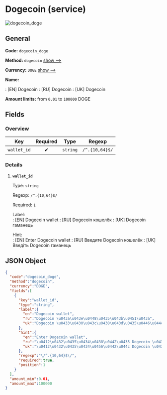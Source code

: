 
# Dogecoin (service) 
![dogecoin_doge](https://static.openfintech.io/payout_methods/dogecoin_doge/logo.svg?w=400&c=v0.59.26#w24)  

## General 
 
**Code:** `dogecoin_doge` 
 
**Method:** `dogecoin` [show -->](/payout-methods/dogecoin/) 
 
**Currency:** `DOGE` [show -->](/currencies/DOGE/) 
 
**Name:** 
 
:	[EN] Dogecoin 
:	[RU] Dogecoin 
:	[UK] Dogecoin 
 
**Amount limits:** from `0.01` to `100000` DOGE 

## Fields 

### Overview 

|Key|Required|Type|Regexp| 
|:---:|:---:|:---:|:---:| 
|`wallet_id`|✔|`string`|`/^.{10,64}$/`| 
 

### Details 
 
1. **`wallet_id`** 
 
	Type: `string` 
 
	Regexp: `/^.{10,64}$/` 
 
	Required: `1` 
 
	Label:  
	: [EN] Dogecoin wallet 
	: [RU] Dogecoin кошелёк 
	: [UK] Dogecoin гаманець 
 
	Hint:  
	: [EN] Enter Dogecoin wallet 
	: [RU] Введите Dogecoin кошелёк 
	: [UK] Введіть Dogecoin гаманець 
 

## JSON Object 

```json
{
  "code":"dogecoin_doge",
  "method":"dogecoin",
  "currency":"DOGE",
  "fields":[
    {
      "key":"wallet_id",
      "type":"string",
      "label":{
        "en":"Dogecoin wallet",
        "ru":"Dogecoin \u043a\u043e\u0448\u0435\u043b\u0451\u043a",
        "uk":"Dogecoin \u0433\u0430\u043c\u0430\u043d\u0435\u0446\u044c"
      },
      "hint":{
        "en":"Enter Dogecoin wallet",
        "ru":"\u0412\u0432\u0435\u0434\u0438\u0442\u0435 Dogecoin \u043a\u043e\u0448\u0435\u043b\u0451\u043a",
        "uk":"\u0412\u0432\u0435\u0434\u0456\u0442\u044c Dogecoin \u0433\u0430\u043c\u0430\u043d\u0435\u0446\u044c"
      },
      "regexp":"\/^.{10,64}$\/",
      "required":true,
      "position":1
    }
  ],
  "amount_min":0.01,
  "amount_max":100000
}
```  
